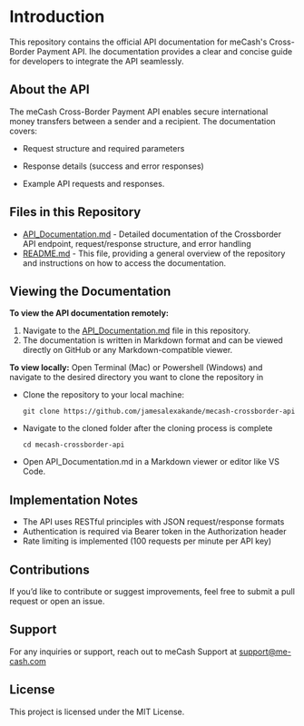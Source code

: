 # Introduction 
This repository contains the official API documentation for meCash's Cross-Border Payment API. Ihe documentation provides a clear and concise guide for developers to integrate the API seamlessly. 

## About the API
The meCash Cross-Border Payment API enables secure international money transfers between a sender and a recipient. The documentation covers:

- Request structure and required parameters

- Response details (success and error responses)

- Example API requests and responses.
  
## Files in this Repository
- [API_Documentation.md](API_Documentation.md) - Detailed documentation of the Crossborder API endpoint, request/response structure, and error handling
- [README.md](README.md) - This file, providing a general overview of the repository and instructions on how to access the documentation.

## Viewing the Documentation
**To view the API documentation remotely:**
1. Navigate to the [API_Documentation.md](API_Documentation.md) file in this repository.
2. The documentation is written in Markdown format and can be viewed directly on GitHub or any Markdown-compatible viewer.

**To view locally:**
Open Terminal (Mac) or Powershell (Windows) and navigate to the desired directory you want to clone the repository in 

- Clone the repository to your local machine:

  `git clone https://github.com/jamesalexakande/mecash-crossborder-api`

- Navigate to the cloned folder after the cloning process is complete 

  `cd mecash-crossborder-api`

- Open API_Documentation.md in a Markdown viewer or editor like VS Code.

## Implementation Notes
- The API uses RESTful principles with JSON request/response formats
- Authentication is required via Bearer token in the Authorization header
- Rate limiting is implemented (100 requests per minute per API key)

## Contributions
If you’d like to contribute or suggest improvements, feel free to submit a pull request or open an issue.

## Support
For any inquiries or support, reach out to meCash Support at support@me-cash.com

## License
This project is licensed under the MIT License.


